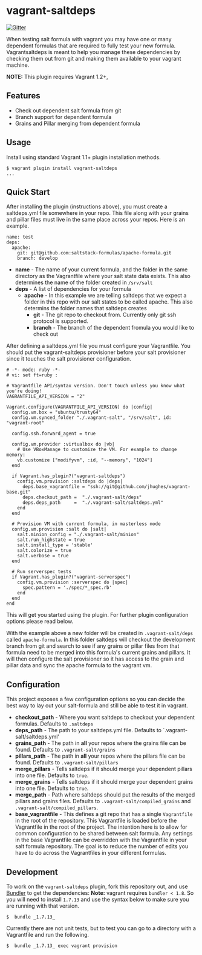 # vagrant-saltdeps
[![Gitter](https://badges.gitter.im/Join%20Chat.svg)](https://gitter.im/joshughes/vagrant-saltdeps?utm_source=badge&utm_medium=badge&utm_campaign=pr-badge)

When testing salt formula with vagrant you may have one or many dependent formulas that are required to fully test your new formula. Vagrantsaltdeps is meant to help you manage these dependencies by checking them out from git and making them available to your vagrant machine.

**NOTE:** This plugin requires Vagrant 1.2+,

## Features

* Check out dependent salt formula from git
* Branch support for dependent formula
* Grains and Pillar merging from dependent formula


## Usage

Install using standard Vagrant 1.1+ plugin installation methods.

```
$ vagrant plugin install vagrant-saltdeps
...
```


## Quick Start

After installing the plugin (instructions above), you must create a saltdeps.yml file somewhere in your repo. This file along with your grains and pillar files must live in the same place across your repos. Here is an example.

```
name: test
deps:
  apache:
    git: git@github.com:saltstack-formulas/apache-formula.git
    branch: develop
```
* **name** - The name of your current formula, and the folder in the same directory as the Vagrantfile where your salt state data exists. This also determines the name of the folder created in `/srv/salt`
* **deps** - A list of dependencies for your formula
  * **apache** - In this example we are telling saltdeps that we expect a folder in this repo with our salt states to be called apache. This also determins the folder names that saltdeps creates
    * **git** - The git repo to checkout from. Currently only git ssh protocol is supported.
    * **branch** - The branch of the dependent fromula you would like to check out

After defining a saltdeps.yml file you must configure your Vagrantfile. You should put the vagrant-saltdeps provisioner before your salt provisioner since it touches the salt provisioner configuration.

```
# -*- mode: ruby -*-
# vi: set ft=ruby :

# Vagrantfile API/syntax version. Don't touch unless you know what you're doing!
VAGRANTFILE_API_VERSION = "2"

Vagrant.configure(VAGRANTFILE_API_VERSION) do |config|
  config.vm.box = "ubuntu/trusty64"
  config.vm.synced_folder "./.vagrant-salt", "/srv/salt", id: "vagrant-root"

  config.ssh.forward_agent = true

  config.vm.provider :virtualbox do |vb|
    # Use VBoxManage to customize the VM. For example to change memory:
    vb.customize ["modifyvm", :id, "--memory", "1024"]
  end

  if Vagrant.has_plugin?("vagrant-saltdeps")
    config.vm.provision :saltdeps do |deps|
      deps.base_vagrantfile = "ssh://git@github.com/jhughes/vagrant-base.git"
      deps.checkout_path =  "./.vagrant-salt/deps"
      deps.deps_path     =  "./.vagrant-salt/saltdeps.yml"
    end
  end

  # Provision VM with current formula, in masterless mode
  config.vm.provision :salt do |salt|
    salt.minion_config = "./.vagrant-salt/minion"
    salt.run_highstate = true
    salt.install_type = 'stable'
    salt.colorize = true
    salt.verbose = true
  end

  # Run serverspec tests
  if Vagrant.has_plugin?("vagrant-serverspec")
    config.vm.provision :serverspec do |spec|
      spec.pattern = './spec/*_spec.rb'
    end
  end
end

```

This will get you started using the plugin. For further plugin configuration options please read below.

With the example above a new folder will be created in `.vagrant-salt/deps` called `apache-formula`. In this folder saltdeps will checkout the development branch from git and search to see if any grains or pillar files from that formula need to be merged into this formula's current grains and pillars. It will then configure the salt provisioner so it has access to the grain and pillar data and sync the apache formula to the vagrant vm.

## Configuration

This project exposes a few configuration options so you can decide the best way to lay out your salt-formula and still be able to test it in vagrant.

* **checkout_path** - Where you want saltdeps to checkout your dependent formulas. Defaults to `.saltdeps`
* **deps_path** - The path to your saltdeps.yml file. Defaults to `.vagrant-salt/saltdeps.yml'
* **grains_path** - The path in **all** your repos where the grains file can be found. Defaults to `.vagrant-salt/grains`
* **pillars_path** - The path in **all** your repos where the pillars file can be found. Defaults to `.vagrant-salt/pillars`
* **merge_pillars** - Tells saltdeps if it should merge your dependent pillars into one file. Defaults to `true`.
* **merge_grains** - Tells saltdeps if it should merge your dependent grains into one file. Defaults to `true`.
* **merge_path** - Path where saltdeps should put the results of the merged pillars and grains files. Defaults to `.vagrant-salt/compiled_grains` and `.vagrant-salt/compiled_pillars`.
* **base_vagrantfile** - This defines a git repo that has a single `Vagrantfile` in the root of the repository. This Vagrantfile is loaded before the Vagrantfile in the root of the project. The intention here is to allow for common configuration to be shared between salt formula. Any settings in the base Vagrantfile can be overridden with the Vagrantfile in your salt formula repository. The goal is to reduce the number of edits you have to do across the Vagrantfiles in your different formulas. 


## Development

To work on the `vagrant-saltdeps` plugin, fork this repository out, and use
[Bundler](http://gembundler.com) to get the dependencies: **Note:** vagrant requires `bundler < 1.8`. So you will need to install `1.7.13` and use the syntax below to make sure you are running with that version.

```
$  bundle _1.7.13_
```

Currently there are not unit tests, but to test you can go to a directory with a Vagrantfile and run the following.

```
$  bundle _1.7.13_ exec vagrant provision
```
